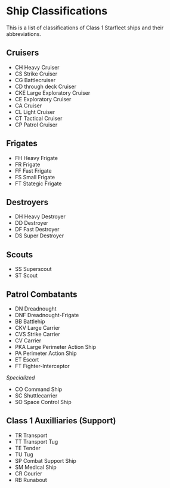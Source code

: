
# Ship Classifications

This is a list of classifications of Class 1 Starfleet ships and their abbreviations.

## Cruisers

- CH Heavy Cruiser
- CS Strike Cruiser
- CG Battlecruiser
- CD through deck Cruiser
- CKE Large Exploratory Cruiser
- CE Exploratory Cruiser
- CA Cruiser
- CL Light Cruiser
- CT Tactical Cruiser
- CP Patrol Cruiser


## Frigates

- FH Heavy Frigate
- FR Frigate
- FF Fast Frigate
- FS Small Frigate
- FT Stategic Frigate


## Destroyers

- DH Heavy Destroyer
- DD Destroyer
- DF Fast Destroyer
- DS Super Destroyer


## Scouts

- SS Superscout
- ST Scout

## Patrol Combatants

- DN Dreadnought
- DNF Dreadnought-Frigate
- BB Battlehip
- CKV Large Carrier
- CVS Strike Carrier
- CV Carrier
- PKA Large Perimeter Action Ship
- PA Perimeter Action Ship
- ET Escort
- FT Fighter-Interceptor


_Specialized_

- CO Command Ship
- SC Shuttlecarrier
- SO Space Control Ship

## Class 1 Auxilliaries (Support)

- TR Transport
- TT Transport Tug
- TE Tender
- TU Tug
- SP Combat Support Ship
- SM Medical Ship
- CR Courier
- RB Runabout